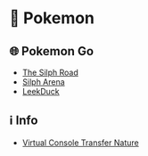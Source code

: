 # 🔴 Pokemon

## 🌐 Pokemon Go
* [The Silph Road](https://thesilphroad.com/)
* [Silph Arena](https://silph.gg/)
* [LeekDuck](https://leekduck.com/)

## ℹ Info
* [Virtual Console Transfer Nature](https://gamefaqs.gamespot.com/gbc/198308-pokemon-gold-version/faqs/75211/3ds-virtual-console-transfer-mechanics)
